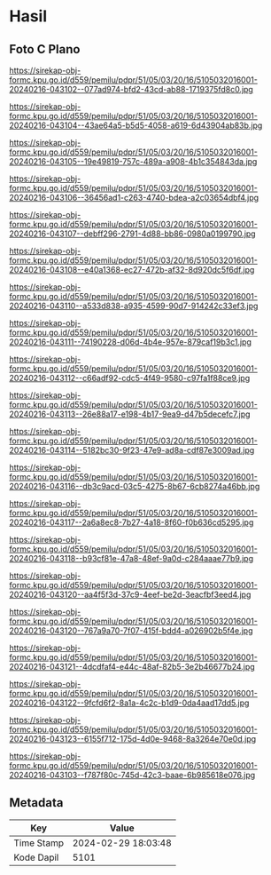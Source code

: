 # Hasil

## Foto C Plano

https://sirekap-obj-formc.kpu.go.id/d559/pemilu/pdpr/51/05/03/20/16/5105032016001-20240216-043102--077ad974-bfd2-43cd-ab88-1719375fd8c0.jpg

https://sirekap-obj-formc.kpu.go.id/d559/pemilu/pdpr/51/05/03/20/16/5105032016001-20240216-043104--43ae64a5-b5d5-4058-a619-6d43904ab83b.jpg

https://sirekap-obj-formc.kpu.go.id/d559/pemilu/pdpr/51/05/03/20/16/5105032016001-20240216-043105--19e49819-757c-489a-a908-4b1c354843da.jpg

https://sirekap-obj-formc.kpu.go.id/d559/pemilu/pdpr/51/05/03/20/16/5105032016001-20240216-043106--36456ad1-c263-4740-bdea-a2c03654dbf4.jpg

https://sirekap-obj-formc.kpu.go.id/d559/pemilu/pdpr/51/05/03/20/16/5105032016001-20240216-043107--debff296-2791-4d88-bb86-0980a0199790.jpg

https://sirekap-obj-formc.kpu.go.id/d559/pemilu/pdpr/51/05/03/20/16/5105032016001-20240216-043108--e40a1368-ec27-472b-af32-8d920dc5f6df.jpg

https://sirekap-obj-formc.kpu.go.id/d559/pemilu/pdpr/51/05/03/20/16/5105032016001-20240216-043110--a533d838-a935-4599-90d7-914242c33ef3.jpg

https://sirekap-obj-formc.kpu.go.id/d559/pemilu/pdpr/51/05/03/20/16/5105032016001-20240216-043111--74190228-d06d-4b4e-957e-879caf19b3c1.jpg

https://sirekap-obj-formc.kpu.go.id/d559/pemilu/pdpr/51/05/03/20/16/5105032016001-20240216-043112--c66adf92-cdc5-4f49-9580-c97fa1f88ce9.jpg

https://sirekap-obj-formc.kpu.go.id/d559/pemilu/pdpr/51/05/03/20/16/5105032016001-20240216-043113--26e88a17-e198-4b17-9ea9-d47b5decefc7.jpg

https://sirekap-obj-formc.kpu.go.id/d559/pemilu/pdpr/51/05/03/20/16/5105032016001-20240216-043114--5182bc30-9f23-47e9-ad8a-cdf87e3009ad.jpg

https://sirekap-obj-formc.kpu.go.id/d559/pemilu/pdpr/51/05/03/20/16/5105032016001-20240216-043116--db3c9acd-03c5-4275-8b67-6cb8274a46bb.jpg

https://sirekap-obj-formc.kpu.go.id/d559/pemilu/pdpr/51/05/03/20/16/5105032016001-20240216-043117--2a6a8ec8-7b27-4a18-8f60-f0b636cd5295.jpg

https://sirekap-obj-formc.kpu.go.id/d559/pemilu/pdpr/51/05/03/20/16/5105032016001-20240216-043118--b93cf81e-47a8-48ef-9a0d-c284aaae77b9.jpg

https://sirekap-obj-formc.kpu.go.id/d559/pemilu/pdpr/51/05/03/20/16/5105032016001-20240216-043120--aa4f5f3d-37c9-4eef-be2d-3eacfbf3eed4.jpg

https://sirekap-obj-formc.kpu.go.id/d559/pemilu/pdpr/51/05/03/20/16/5105032016001-20240216-043120--767a9a70-7f07-415f-bdd4-a026902b5f4e.jpg

https://sirekap-obj-formc.kpu.go.id/d559/pemilu/pdpr/51/05/03/20/16/5105032016001-20240216-043121--4dcdfaf4-e44c-48af-82b5-3e2b46677b24.jpg

https://sirekap-obj-formc.kpu.go.id/d559/pemilu/pdpr/51/05/03/20/16/5105032016001-20240216-043122--9fcfd6f2-8a1a-4c2c-b1d9-0da4aad17dd5.jpg

https://sirekap-obj-formc.kpu.go.id/d559/pemilu/pdpr/51/05/03/20/16/5105032016001-20240216-043123--6155f712-175d-4d0e-9468-8a3264e70e0d.jpg

https://sirekap-obj-formc.kpu.go.id/d559/pemilu/pdpr/51/05/03/20/16/5105032016001-20240216-043103--f787f80c-745d-42c3-baae-6b985618e076.jpg


## Metadata

| Key        | Value               |
| ---------- | ------------------- |
| Time Stamp | 2024-02-29 18:03:48 |
| Kode Dapil | 5101                |



